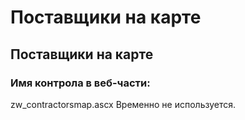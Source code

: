 ﻿---
description: 2.4.7
---
# Поставщики на карте
## Поставщики на карте
### Имя контрола в веб-части: 
zw_contractorsmap.ascx
Временно не используется.
